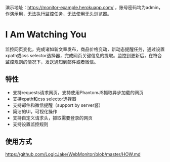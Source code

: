 演示地址：https://monitor-example.herokuapp.com/ ，账号密码均为admin，作演示用，无法执行监控任务，无法使用无头浏览器。
# I Am Watching You
监控网页变化，完成诸如新文章发布，商品价格变动，新动态提醒任务，通过设置xpath或css selector选择器，完成网页关键信息的提取。监控到更新后，在符合监控规则的情况下，发送通知到邮件或者微信。
## 特性
* 支持requests请求网页，支持使用PhantomJS抓取异步加载的网页
* 支持xpath和css selector选择器
* 支持邮件和微信提醒（support by server酱）
* 简洁的UI，可视化操作
* 支持自定义请求头，抓取需要登录的网页
* 支持设置监控规则
## 使用方式
https://github.com/LogicJake/WebMonitor/blob/master/HOW.md
